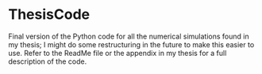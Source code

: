 # ThesisCode
Final version of the Python code for all the numerical simulations found in my thesis; I might do some restructuring in the future to make this easier to use. Refer to the ReadMe file or the appendix in my thesis for a full description of the code.
